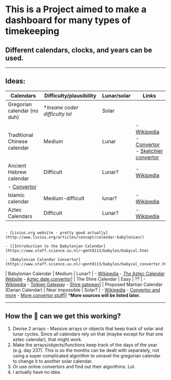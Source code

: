 # This is a Project aimed to make a dashboard for many types of timekeeping
## Different calendars, clocks, and years can be used.
---
## Ideas:
| Calendars                                   | Difficulty/plausibility        | Lunar/solar | Links |
|---------------------------------------------|--------------------------------|-------------|-------|
| Gregorian calendar (no duh)                 | **Insane coder difficulty lol* | Solar       |       |
| Traditional Chinese calendar                | Medium                         | Lunar       | - [Wikipedia](https://en.wikipedia.org/wiki/Chinese_calendar)<br> - [Convertor](http://www.prokerala.com/general/calendar/chinese-year-converter.php)<br> - [Sketchier convertor](http://www.mandarintools.com/calconv_old.html)|
| Ancient Hebrew calendar                     | Difficult                      | Lunar?      | - [Wikipedia](http://www.crivoice.org/calendar.html)<br>
                                                                                               - [Convertor](http://www.biblicalcalendarproof.com/calendar/generate)|
| Islamic calendar                            | Medium-difficult               | lunar?      | - [Wikipedia](https://en.wikipedia.org/wiki/Islamic_calendar)|
| Aztec Calendars                             | Difficult                      | Lunar?      | - [Wikipedia](https://en.wikipedia.org/wiki/Babylonian_calendar)
                                                                                               - [Livius.org website - pretty good actually](http://www.livius.org/articles/concept/calendar-babylonian/)
                                                                                               - [[Introduction to the Babylonian Calendar](https://www.staff.science.uu.nl/~gent0113/babylon/babycal.htm)
                                                                                               - [Babylonian Calendar Convertor](https://www.staff.science.uu.nl/~gent0113/babylon/babycal_converter.htm)|
| Babylonian Calendar                         | Medium                         | Lunar?      | - [Wikipedia](https://en.wikipedia.org/wiki/Aztec_calendar)
                                                                                               - [*The* Aztec Calendar Website](https://www.azteccalendar.com/azteccalendar.html)
                                                                                               - [Aztec date convertor](https://www.azteccalendar.com/?day=14&month=11&year=2016)|
| The Shire Calendar                          | Easy                           | ??          | - [Wikipedia](https://en.wikipedia.org/wiki/Middle-earth_calendar)
                                                                                               - [Tolkien Gateway](http://tolkiengateway.net/wiki/Shire_Calendar)
                                                                                               - [Shire gateway](http://shire-reckoning.com/calendar.html)|
| Proposed Martian Calendar (Darian Calendar) | Near impossible                | Solar?      | - [Wikipedia](https://en.wikipedia.org/wiki/Darian_calendar)
                                                                                               - [Convertor and more](http://ops-alaska.com/time/gangale_converter/calendar_clock.htm)
                                                                                               - [More convertor stuff](http://www-mars.lmd.jussieu.fr/mars/time/martian_time.html)||
***More sources will be listed later.**

---
## How the :poop: can we get this working?
1. Devise 2 arrays - Massive arrays or objects that keep track of solar and lunar cycles. Since all calendars rely on that (maybe except for that one aztec calendar), that might work.
2. Make the arrays/objects/functions keep track of the days of the year (e.g. day 237). This is so the months can be dealt with separately, not using a super complicated algorithm to unravel the gregorian calendar to change it to another solar calendar.
3. Or use online convertors and find out their algorithms. Lol.
4. I actually have no idea.